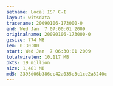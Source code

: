 ```yaml
---
setname: Local ISP C-I
layout: witsdata
tracename: 20090106-173000-0
end: Wed Jan  7 07:00:01 2009
originalname: 20090106-173000-0
gzsize: 774 MB
len: 0:30:00
start: Wed Jan  7 06:30:01 2009
totalwirelen: 10,117 MB
pkts: 19 million
size: 1,481 MB
md5: 2393d06b386ec42a035e3c1ce2a8240c
---
```

